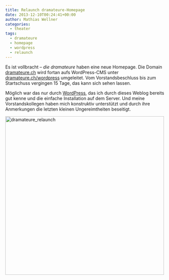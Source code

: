 ```yaml
---
title: Relaunch dramateure-Homepage
date: 2013-12-10T00:24:41+00:00
author: Mathias Wellner
categories:
  - theater
tags:
  - dramateure
  - homepage
  - wordpress
  - relaunch
---
```

Es ist vollbracht &#8211; _die dramateure_ haben eine neue Homepage. Die Domain [dramateure.ch](http://dramateure.ch) wird fortan aufs WordPress-CMS unter [dramateure.ch/wordpress](http://dramateure.ch/wordpress) umgeleitet. Vom Vorstandsbeschluss bis zum Startschuss vergingen 15 Tage, das kann sich sehen lassen. 

Möglich war das nur durch [WordPress](http://www.wordpress.org), das ich durch dieses Weblog bereits gut kenne und die einfache Installation auf dem Server. Und meine Vorstandskollegen haben mich konstruktiv unterstützt und durch ihre Anmerkungen die letzten kleinen Ungereimtheiten beseitigt. 

<a href="http://dramateure.ch/wordpress" title="die dramateure zürich"><img src="http://farm4.staticflickr.com/3711/11297503455_8153fc704a.jpg" width="500" height="500" alt="dramateure_relaunch" /></a>
